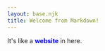 ```yaml
---
layout: base.njk
title: Welcome from Markdown!
---
```


It's like a <span style="color: blue; font-weight: bold">website</span> in here.
